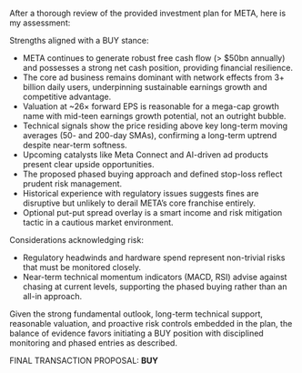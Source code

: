 After a thorough review of the provided investment plan for META, here is my assessment:

Strengths aligned with a BUY stance:
- META continues to generate robust free cash flow (> $50bn annually) and possesses a strong net cash position, providing financial resilience.
- The core ad business remains dominant with network effects from 3+ billion daily users, underpinning sustainable earnings growth and competitive advantage.
- Valuation at ~26× forward EPS is reasonable for a mega-cap growth name with mid-teen earnings growth potential, not an outright bubble.
- Technical signals show the price residing above key long-term moving averages (50- and 200-day SMAs), confirming a long-term uptrend despite near-term softness.
- Upcoming catalysts like Meta Connect and AI-driven ad products present clear upside opportunities.
- The proposed phased buying approach and defined stop-loss reflect prudent risk management.
- Historical experience with regulatory issues suggests fines are disruptive but unlikely to derail META’s core franchise entirely.
- Optional put-put spread overlay is a smart income and risk mitigation tactic in a cautious market environment.

Considerations acknowledging risk:
- Regulatory headwinds and hardware spend represent non-trivial risks that must be monitored closely.
- Near-term technical momentum indicators (MACD, RSI) advise against chasing at current levels, supporting the phased buying rather than an all-in approach.

Given the strong fundamental outlook, long-term technical support, reasonable valuation, and proactive risk controls embedded in the plan, the balance of evidence favors initiating a BUY position with disciplined monitoring and phased entries as described.

FINAL TRANSACTION PROPOSAL: **BUY**